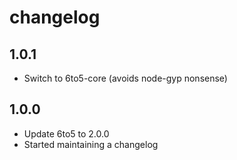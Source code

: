 # changelog

## 1.0.1

* Switch to 6to5-core (avoids node-gyp nonsense)

## 1.0.0

* Update 6to5 to 2.0.0
* Started maintaining a changelog
